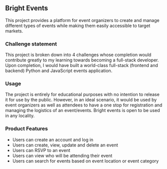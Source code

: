 ## Bright Events 

This project provides a platform for event organizers to create and manage different types of events while making them easily accessible to target markets.
 
### Challenge statement

This project is broken down into 4 challenges whose completion would contribute greatly to my learning towards becoming a full-stack developer. Upon completion, I would have built a world-class full-stack (frontend and backend) Python and JavaScript events application.

### Usage

The project is entirely for educational purposes with no intention to release it for use by the public. However, in an ideal scenario, it would be used by event organizers as well as attendees  to have a one stop for registration and managing the logistics of an  event/events. Bright events is open to be used in any locality.

### Product Features
- Users can create an account and log in
- Users can create, view, update and delete an event
- Users can RSVP to an event
- Users can view who will be attending their event
- Users can search for events based on event location or event category

